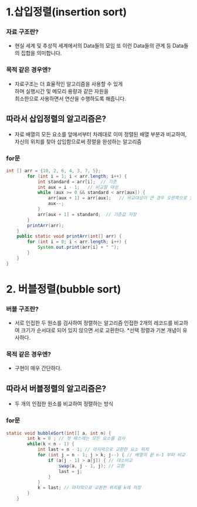 # 1.삽입정렬(insertion sort)

### 자료 구조란?
* 현실 세계 및 추상적 세계에서의 
Data들의 모임 또 이런 Data들의 관계 등 
Data들의 집합을 의미합니다.
### 목적 같은 경우엔?
* 자료구조는 더 효율적인 알고리즘을 사용할 수 있게<br>
하며 실행시간 및 메모리 용량과 같은 자원을 <br>최소한으로 
사용하면서 연산을 수행하도록 해줍니다.
## 따라서 삽입정렬의 알고리즘은?
* 자료 배열의 모든 요소를 앞에서부터 차례대로 이미 
정렬된 배열 부분과 비교하여, 
자신의 위치를 찾아 삽입함으로써 
정렬을 완성하는 알고리즘

### for문
```java
int [] arr = {10, 2, 6, 4, 3, 7, 5};
		for (int i = 1; i < arr.length; i++) {
			int standard = arr[i];  // 기준
			int aux = i - 1;   // 비교할 대상
			while (aux >= 0 && standard < arr[aux]) {
				arr[aux + 1] = arr[aux];   // 비교대상이 큰 경우 오른쪽으로 밀어냄
				aux--;
			}
			arr[aux + 1] = standard;  // 기준값 저장
		}
		printArr(arr);
	}
	public static void printArr(int[] arr) {
		for (int i = 0; i < arr.length; i++) {
			System.out.print(arr[i] + " ");
		}
	}
}
```


# 2. 버블정렬(bubble sort)

### 버블 구조란?
* 서로 인접한 두 원소를 검사하여 정렬하는 알고리즘
인접한 2개의 레코드를 비교하여 크기가 순서대로 되어 있지 않으면 서로 교환한다.
*선택 정렬과 기본 개념이 유사하다.

### 목적 같은 경우엔?
* 구현이 매우 간단하다.
## 따라서 버블정렬의 알고리즘은?
* 두 개의 인접한 원소를 비교하여 정렬하는 방식
### for문
```java
static void bubbleSort(int[] a, int n) {
		int k = 0 ; // 첫 패스에는 모든 요소를 검사
		while(k < n - 1) {
			int last = n - 1; // 마지막으로 교환한 요소 위치
			for (int j = n - 1; j > k; j--) { // 배열의 끝 n-1 부터 비교
				if (a[j - 1] > a[j]) { // 대소비교
					swap(a, j - 1, j); // 교환
					last = j;
				}
			}
			k = last; // 마지막으로 교환한 위치를 k에 저장
		}
	}
```












